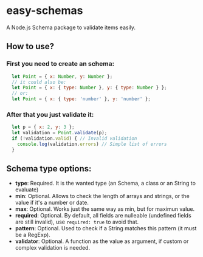 # easy-schemas
A Node.js Schema package to validate items easily.

## How to use?

### First you need to create an schema:

```js
  let Point = { x: Number, y: Number };
  // it could also be:
  let Point = { x: { type: Number }, y: { type: Number } };
  // or:
  let Point = { x: { type: 'number' }, y: 'number' };
```

### After that you just validate it:

```js
  let p = { x: 2, y: 3 };
  let validation = Point.validate(p);
  if (!validation.valid) { // Invalid validation
    console.log(validation.errors) // Simple list of errors
  }
```

## Schema type options:

  - **type**:      Required. It is the wanted type (an Schema, a class or an String to evaluate)
  - **min**:       Optional. Allows to check the length of arrays and strings, or the value if it's a number or date.
  - **max**:       Optional. Works just the same way as min, but for maximun value.
  - **required**:  Optional. By default, all fields are nulleable (undefined fields are still invalid), use ``required: true`` to avoid that.
  - **pattern**:   Optional. Used to check if a String matches this pattern (it must be a RegExp).
  - **validator**: Optional. A function as the value as argument, if custom or complex validation is needed.
